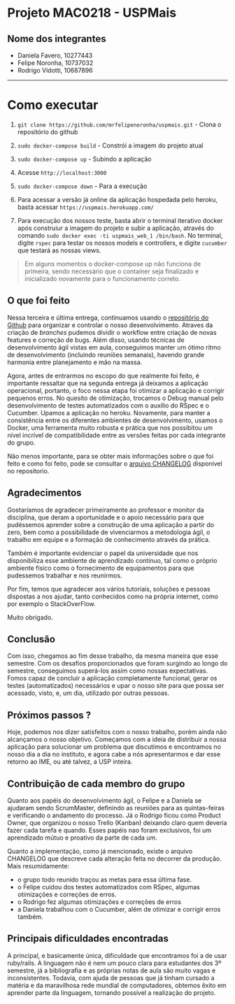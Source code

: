 # Projeto MAC0218 - USPMais

## Nome dos integrantes
- Daniela Favero,  10277443
- Felipe Noronha,  10737032
- Rodrigo Vidotti, 10687896

---

# Como executar

1. `git clone https://github.com/mrfelipenoronha/uspmais.git` - Clona o repositório do github

2. `sudo docker-compose build` - Constrói a imagem do projeto atual

3. `sudo docker-compose up` - Subindo a aplicação

4. Acesse `http://localhost:3000`

5. `sudo docker-compose down` - Para a execução

6. Para acessar a versão já online da aplicação hospedada pelo heroku, basta acessar `https://uspmais.herokuapp.com/`

7. Para execução dos nossos teste, basta abrir o terminal iterativo docker após construiur a imagem do projeto e subir a aplicação, através do comando `sudo docker exec -ti uspmais_web_1 /bin/bash`. No terminal, digite `rspec` para testar os nossos models e controllers, e digite `cucumber` que testará as nossas views.

> Em alguns momentos o docker-compose up não funciona de primeira, sendo necessário que o container seja finalizado e inicializado novamente para o funcionamento correto.

## O que foi feito

Nessa terceira e última entrega, continuamos usando o [repositório do Github](https://github.com/mrfelipenoronha/uspmais) para organizar e controlar o nosso desenvolvimento. Atraves da criação de *branches* pudemos dividir o workflow entre criação de novas features e correção de bugs. Além disso, usando técnicas de desenvolvimento ágil vistas em aula, conseguimos manter um ótimo ritmo de desenvolvimento (incluindo reuniões semanais), havendo grande harmonia entre planejamento e mão na massa.

Agora, antes de entrarmos no escopo do que realmente foi feito, é importante ressaltar que na segunda entrega já deixamos a aplicação operacional, portanto, o foco nessa etapa foi otimizar a aplicação e corrigir pequenos erros. No quesito de otimização, trocamos o Debug manual pelo desenvolvimento de testes automatizados com o auxílio do RSpec e o Cucumber. Upamos a aplicação no heroku. Novamente, para manter a consistência entre os diferentes ambientes de desenvolvimento, usamos o Docker, uma ferramenta muito robusta e prática que nos possibitou um nível incrível de compatibilidade entre as versões feitas por cada integrante do grupo.

Não menos importante, para se obter mais informações sobre o que foi feito e como foi feito, pode se consultar o [arquivo  CHANGELOG](https://github.com/mrfelipenoronha/uspmais/blob/master/CHANGELOG.md) disponivel no repositorio.

## Agradecimentos

Gostaríamos de agradecer primeiramente ao professor e monitor da disciplina, que deram a oportunidade e o apoio necessário para que pudéssemos aprender sobre a construção de uma aplicação a partir do zero, bem como a possibilidade de vivenciarmos a metodologia ágil, o trabalho em equipe e a formação de conhecimento através da prática.

Também é importante evidenciar o papel da universidade que nos disponibiliza esse ambiente de aprendizado contínuo, tal como o próprio ambiente físico como o fornecimento de equipamentos para que pudessemos trabalhar e nos reunirmos.

Por fim, temos que agradecer aos vários tutoriais, soluções e pessoas dispostas a nos ajudar, tanto conhecidos como na própria internet, como por exemplo o StackOverFlow.

Muito obrigado.

## Conclusão

Com isso, chegamos ao fim desse trabalho, da mesma maneira que esse semestre. Com os desafios proporcionados que foram surgindo ao longo do semestre, conseguimos superá-los assim como nossas expectativas. Fomos capaz de concluir a aplicação completamente funcional, gerar os testes (automatizados) necessários e upar o nosso site para que possa ser acessado, visto, e, um dia, utilizado por outras pessoas.

## Próximos passos ?

Hoje, podemos nos dizer satisfeitos com o nosso trabalho, porém ainda não alcançamos o nosso objetivo. Começamos com a ideia de distribuir a nossa aplicação para solucionar um problema que discutimos e encontramos no nosso dia a dia no instituto, e agora cabe a nós apresentarmos e dar esse retorno ao IME, ou até talvez, a USP inteira.

## Contribuição de cada membro do grupo

Quanto aos papéis do desenvolvimento ágil, o Felipe e a Daniela se ajudaram sendo ScrumMaster, definindo as reuniões para as quintas-feiras e verificando o andamento do processo. Já o Rodrigo ficou como Product Owner, que organizou o nosso Trello (Kanban) deixando claro quem deveria fazer cada tarefa e quando. Esses papéis nao foram exclusivos, foi um aprendizado mútuo e proativo da parte de cada um.

Quanto a implementação, como já mencionado, existe o arquivo CHANGELOG que descreve cada alteração feita no decorrer da produção. Mais resumidamente:
  - o grupo todo reunido traçou as metas para essa última fase.
  - o Felipe cuidou dos testes automatizados com RSpec, algumas otimizações e correções de erros.
  - o Rodrigo fez algumas otimizações e correções de erros
  - a Daniela trabalhou com o Cucumber, além de otimizar e corrigir erros também.

## Principais dificuldades encontradas

A principal, e basicamente única, dificuldade que encontramos foi a de usar ruby/rails. A linguagem não é nem um pouco clara para estudantes dos 3º semestre, já a bibliografia e as próprias notas de aula são muito vagas e inconsistentes. Todavia, com ajuda de pessoas que já tinham cursado a matéria e da maravilhosa rede mundial de computadores, obtemos êxito em aprender parte da linguagem, tornando possível a realização do projeto.
